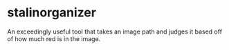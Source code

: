 # stalinorganizer
An exceedingly useful tool that takes an image path and judges it based off of how much red is in the image.
